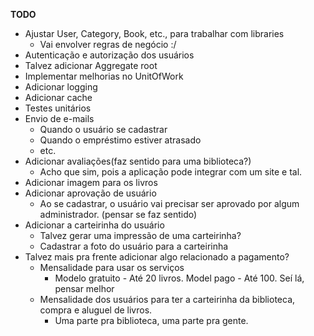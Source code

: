 **TODO**

- Ajustar User, Category, Book, etc., para trabalhar com libraries
	- Vai envolver regras de negócio :/
- Autenticação e autorização dos usuários
- Talvez adicionar Aggregate root
- Implementar melhorias no UnitOfWork
- Adicionar logging
- Adicionar cache
- Testes unitários
- Envio de e-mails
	- Quando o usuário se cadastrar
	- Quando o empréstimo estiver atrasado
	- etc.
- Adicionar avaliações(faz sentido para uma biblioteca?)
	- Acho que sim, pois a aplicação pode integrar com um site e tal.
- Adicionar imagem para os livros
- Adicionar aprovação de usuário
	- Ao se cadastrar, o usuário vai precisar ser aprovado por algum administrador. (pensar se faz sentido)
- Adicionar a carteirinha do usuário
	- Talvez gerar uma impressão de uma carteirinha?
	- Cadastrar a foto do usuário para a carteirinha
- Talvez mais pra frente adicionar algo relacionado a pagamento?
	- Mensalidade para usar os serviços
		- Modelo gratuito - Até 20 livros. Model pago - Até 100. Seí lá, pensar melhor
	- Mensalidade dos usuários para ter a carteirinha da biblioteca, compra e aluguel de livros.
		- Uma parte pra biblioteca, uma parte pra gente.